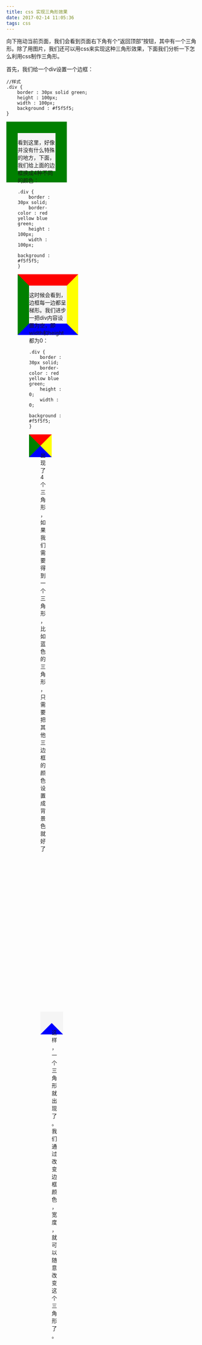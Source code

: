 ```yaml
---
title: css 实现三角形效果
date: 2017-02-14 11:05:36
tags: css
---
```


向下拖动当前页面，我们会看到页面右下角有个“返回顶部”按钮，其中有一个三角形。除了用图片，我们还可以用css来实现这种三角形效果，下面我们分析一下怎么利用css制作三角形。

<!-- more -->

首先，我们给一个div设置一个边框：

```
//样式
.div { 
    border : 30px solid green;
    height : 100px;
    width : 100px;
    background : #f5f5f5;
}
```

<div style="border:30px solid green;height:100px;width:100px;background-color:#f5f5f5;"><div>

看到这里，好像并没有什么特殊的地方，下面，我们给上面的边框换成4种不同的颜色：

```
.div { 
    border : 30px solid;
    border-color : red yellow blue green;
    height : 100px;
    width : 100px;
    background : #f5f5f5;
}
```

<div style="border:30px solid;border-color:red yellow blue green;height:100px;width:100px;background:#f5f5f5;"><div>

这时候会看到，边框每一边都呈梯形。我们进步一把div内容设置为空，即width和height都为0：

```
.div { 
    border : 30px solid;
    border-color : red yellow blue green;
    height : 0;
    width : 0;
    background : #f5f5f5;
}
```

<div style="border:30px solid;border-color:red yellow blue green;height:0;width:0;background:#f5f5f5;"><div>

出现了4个三角形，如果我们需要得到一个三角形，比如蓝色的三角形，只需要把其他三边框的颜色设置成背景色就好了

```
.div { 
    border : 30px solid;
    border-color : #f5f5f5 #f5f5f5 blue #f5f5f5;
    height : 0;
    width : 0;
    background : #f5f5f5;
}
```

<div style="border:30px solid;border-color:#f5f5f5 #f5f5f5 blue #f5f5f5;height :0;width:0;background:#f5f5f5;"><div>

这样，一个三角形就出现了。我们通过改变边框颜色，宽度，就可以随意改变这个三角形了。

